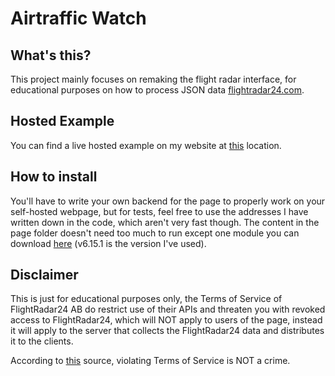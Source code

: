 # Airtraffic Watch
## What's this?
This project mainly focuses on remaking the flight radar interface, for educational purposes on how to process JSON data [flightradar24.com](https://www.flightradar24.com/).
## Hosted Example
You can find a live hosted example on my website at [this](https://billplayz.de/page/airtraffic/) location.
## How to install
You'll have to write your own backend for the page to properly work on your self-hosted webpage, but for tests, feel free to use the addresses I have written down in the code, which aren't very fast though.
The content in the page folder doesn't need too much to run except one module you can download [here](https://github.com/openlayers/openlayers/releases/tag/v6.15.1) (v6.15.1 is the version I've used).
## Disclaimer
This is just for educational purposes only, the Terms of Service of FlightRadar24 AB do restrict use of their APIs and threaten you with revoked access to FlightRadar24, which will NOT apply to users of the page, instead it will apply to the server that collects the FlightRadar24 data and distributes it to the clients.

According to [this](https://www.eff.org/deeplinks/2018/01/ninth-circuit-doubles-down-violating-websites-terms-service-not-crime) source, violating Terms of Service is NOT a crime.
